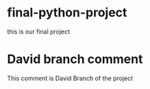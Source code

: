 # final-python-project
this is our final project 
# David branch comment
This comment is David Branch of the project